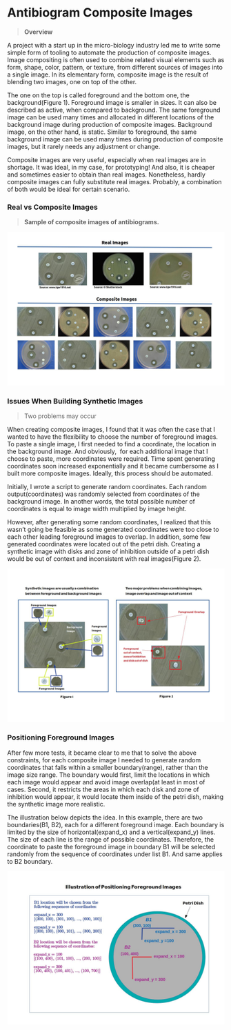 # Antibiogram Composite Images  
> **Overview**


A project with a start up in the micro-biology industry led me to write
some simple form of tooling to automate the production of composite images.  Image compositing is often used to combine related visual elements such as form, shape, color, pattern, or texture, from different sources of images into a single image.  In its elementary form, composite image is the result of blending two images, one on top of the other.<br>

The one on the top is called foreground and the bottom one, the background(Figure 1).  Foreground image is smaller in sizes.  It can also be described as active, when compared to background.  The same foreground image can be used many times and allocated in different locations of the background image during production of composite images.  Background image, on the other hand, is static.  Similar to foreground, the same background image can be used many times during production of composite images, but it rarely needs any adjustment or change.<br>

Composite images are very useful, especially when real images are in shortage.  It was ideal, in my case, for prototyping!   And also, it is cheaper and sometimes easier to obtain than real images.  Nonetheless, hardly composite images can fully substitute real images.  Probably, a combination of both would be ideal for certain scenario.<br> 

### Real vs Composite Images
> **Sample of composite images of antibiograms.**




<img src="https://github.com/chho-work/syntheticReplica/blob/main/assets/real_composite.jpg?raw=True"/>



### Issues When Building Synthetic Images
> Two problems may occur

When creating composite images, I found that it was often the case that I wanted to have the flexibility to choose the number of foreground images. To paste a single  image, I first needed to find a coordinate, the location in the background image.  And obviously,  for each additional image that I choose to paste, more coordinates were required. Time spent generating coordinates soon increased exponentially and it became cumbersome as I built more composite images.   Ideally, this process should be automated.<br>

Initially, I wrote a script to generate random coordinates.  Each random output(coordinates) was randomly selected from coordinates of the background image. In another words, the total possible number of coordinates is equal to image width multiplied by image height.<br>

However, after generating some random coordinates, I realized that this wasn’t going be feasible as some generated coordinates were too close to each other leading foreground images to overlap.  In addition, some few generated coordinates were located out of the petri dish.  Creating a synthetic image with disks and zone of inhibition outside of a petri dish would be out of context and inconsistent with real images(Figure 2).<br>




<img src="https://github.com/chho-work/syntheticReplica/blob/main/assets/composite_image_explain.jpg?raw=True"/>



### Positioning Foreground Images

After few more tests, it became clear to me that to solve the above constraints, for each composite image I needed to generate random coordinates that falls within a smaller boundary(range), rather than the image size range.  The boundary would first, limit the locations in which each image would appear and avoid image overlap(at least in most of cases. Second, it restricts the areas in which each disk and zone of inhibition would appear, it would locate them inside of the petri dish, making the synthetic image more realistic.<br>

The illustration below depicts the idea.  In this example, there are two boundaries(B1, B2), each for a different foreground image.  Each boundary is limited by the size of horizontal(expand_x) and a vertical(expand_y) lines.  The size of each line is the range of possible coordinates.  Therefore, the coordinate to paste the foreground image in boundary B1 will be selected randomly from the sequence of coordinates under list B1. And same applies to B2 boundary.<br> 




<img src="https://github.com/chho-work/syntheticReplica/blob/main/assets/positioning.jpg?raw=True"/>


